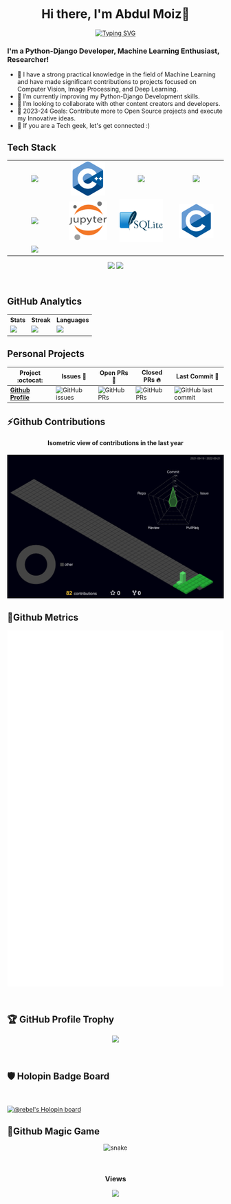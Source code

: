 <body>
  <div align="center">
    <h1> Hi there, I'm Abdul Moiz👋<a href="#"></h1>
  </div>
  <p align="center">
	<a href="https://github.com/weirdrebel">
		<img src="https://readme-typing-svg.herokuapp.com?font=sans-serif+fonts&weight=800&size=24&duration=2000&pause=1000&color=F7CC18&center=true&vCenter=true&width=435&lines=Python-Django+Developer;Machine+Learning+Enthusiast" alt="Typing SVG" />
	</a>
  </p>

### I'm a Python-Django Developer, Machine Learning Enthusiast, Researcher!
- 🔭 I have a strong practical knowledge in the field of Machine Learning and have made significant contributions to projects focused on Computer Vision, Image Processing, and Deep Learning.
- 🌱 I’m currently improving my Python-Django Development skills.
- 👯 I’m looking to collaborate with other content creators and developers.
- 🥅 2023-24 Goals: Contribute more to Open Source projects and execute my Innovative ideas.
- 💎 If you are a Tech geek, let's get connected :)  
 
<h2>Tech Stack</h2>

<table width="100">
<tr>
    
  <td align='center' width="200">
        <img src="https://www.jing.fm/clipimg/full/53-537670_python-png-file-python-logo-png.png"  width="80">
    </td>
 <td align='center' width="200">
        <img src="https://github.com/devicons/devicon/blob/master/icons/cplusplus/cplusplus-original.svg" width="80">
    </td>
 <td align='center' width="200">
        <img src="https://git-scm.com/images/logos/1color-darkbg@2x.png" width="100">
    </td>
	
 </td>
 <td align='center'>
        <img src="[https://github.com/bestofjs/bestofjs-webui/blob/master/public/logos/vscode.svg](https://github.githubassets.com/assets/GitHub-Logo-ee398b662d42.png)" width="80">
    </td>
	  
										    
</tr>


 
<tr>
    
 <td align='center'>
        <img src="https://www.djangoproject.com/m/img/logos/django-logo-negative.png" width="80">
    </td>
 <td align='center' width="200">
	<img src="https://github.com/devicons/devicon/blob/master/icons/jupyter/jupyter-original-wordmark.svg" width="90">
    </td>
	
 <td align='center' width="200">
	<img src="https://github.com/devicons/devicon/blob/master/icons/sqlite/sqlite-original-wordmark.svg" width="100">
    </td>
	
 <td align='center' width="200">
    	<img src="https://github.com/devicons/devicon/blob/master/icons/c/c-original.svg" width="80">
    </td>
	
</tr>
<tr>
 <td align='center'>
        <img src="https://download.logo.wine/logo/MySQL/MySQL-Logo.wine.png" width="80">
 </td>
</tr>
</table>
</p>
<p align="center">
<a href="https://www.linkedin.com/in/weirdrebel/"><img src="https://img.shields.io/badge/-Abdul%20Moiz-0077B5?style=flat&logo=Linkedin&logoColor=white"/></a>
<a href="mailto:theweirdrebel@gmail.com"><img src="https://img.shields.io/badge/-abdulmoiz@gmail.com-D14836?style=flat&logo=Gmail&logoColor=white"/></a>
</p>
 
<br>

<h2>GitHub Analytics</h2>


<table>
  <tr>
    <th>Stats</th>
    <th>Streak</th>
    <th>Languages</th>
  </tr>
  <tr>
    <td><img src="https://github-profile-summary-cards.vercel.app/api/cards/stats?username=weirdrebel&theme=gruvbox"/></td>
    <td>
	<a href="https://git.io/streak-stats"><img src="https://streak-stats.demolab.com/?user=weirdrebel&theme=gruvbox&hide_border=true&border_radius=32&date_format=j%20M%5B%20Y%5D&ring=888888"/></a></td>
    <td><img src="https://github-profile-summary-cards.vercel.app/api/cards/repos-per-language?username=weirdrebel&theme=gruvbox"/></td>
  </tr>
</table>


## Personal Projects

| Project :octocat: | Issues :bug: | Open PRs :bell: | Closed PRs :fire: | Last Commit 🚩 |
| ----------------- | ------------- | ---------------- | ------------------ | -------------- |
| [**Github Profile**](https://github.com/weirdrebel/weirdrebel) | ![GitHub issues](https://img.shields.io/github/issues/weirdrebel/weirdrebel?color=green&logo=github&style=flat) | ![GitHub PRs](https://img.shields.io/github/issues-pr/weirdrebel/weirdrebel?style=flat&logo=github) | ![GitHub PRs](https://img.shields.io/github/issues-pr-closed/weirdrebel/weirdrebel?style=flat&color=critical&logo=github) | ![GitHub last commit](https://img.shields.io/github/last-commit/weirdrebel/weirdrebel?color=blue&logo=github&style=flat) |




	
## ⚡️Github Contributions
	
<h4 align="center">Isometric view of contributions in the last year</h4>
<p align="center">
	<a href="./profile-3d-contrib/profile-night-green.svg">
		<img width="900em" src="./profile-3d-contrib/profile-night-green.svg">
	</a>
</p>


## 🚀Github Metrics
<p align="center">
	<img width="625em" src="https://github.com/weirdrebel/weirdrebel/blob/main/github-metrics.svg" />
</p>
<br>

<h2 >🏆 GitHub Profile Trophy</h2>
<p align="center">
<a href="https://github.com/weirdrebel">
  <img src="https://github-profile-trophy.vercel.app/?username=weirdrebel&theme=matrix&column=8&margin-w=15&margin-h=15"/>
</a>
</p>
<br>

<h2 >🛡 Holopin Badge Board</h2>
<br>

[![@rebel's Holopin board](https://holopin.me/rebel)](https://holopin.io/@rebel)
<br>

## 🐛Github Magic Game
<p align="center">
  <img src="https://github.com/weirdrebel/weirdrebel/raw/output/github-contribution-grid-snake.svg" alt="snake"></center>
</p>
<br>


<h3 align="center">Views</h3>
<p align="center"> 
  <img src="https://profile-counter.glitch.me/weirdrebel/count.svg" />
</p>
